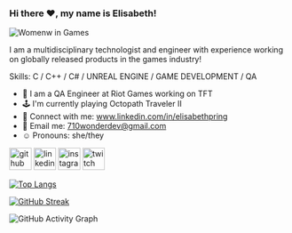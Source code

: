 ### Hi there ❤️, my name is Elisabeth!

![Womenw in Games](https://user-images.githubusercontent.com/76666576/148599593-73d4b29a-264c-4722-a0a9-d93668f81893.png)

I am a multidisciplinary technologist and engineer with experience working on globally released products in the games industry!

Skills: C / C++ / C# / UNREAL ENGINE / GAME DEVELOPMENT / QA

- 🌱 I am a QA Engineer at Riot Games working on TFT
- 🕹 I'm currently playing Octopath Traveler II
- 👾 Connect with me: www.linkedin.com/in/elisabethpring
- 💌 Email me: 710wonderdev@gmail.com 
- ☺️ Pronouns: she/they 

[<img src='https://cdn.jsdelivr.net/npm/simple-icons@3.0.1/icons/github.svg' alt='github' height='40'>](https://github.com/710wonderdev)  [<img src='https://cdn.jsdelivr.net/npm/simple-icons@3.0.1/icons/linkedin.svg' alt='linkedin' height='40'>](https://www.linkedin.com/in/http://linkedin.com/in/elisabethpring/)  [<img src='https://cdn.jsdelivr.net/npm/simple-icons@3.0.1/icons/instagram.svg' alt='instagram' height='40'>](https://www.instagram.com/https://www.instagram.com/dev.mage//)  [<img src='https://cdn.jsdelivr.net/npm/simple-icons@3.0.1/icons/twitch.svg' alt='twitch' height='40'>](https://www.twitch.tv/710wonderdev)  

[![Top Langs](https://github-readme-stats.vercel.app/api/top-langs/?username=710wonderdev&langs_count=3)](https://github.com/anuraghazra/github-readme-stats)

[![GitHub Streak](https://github-readme-streak-stats.herokuapp.com?user=710wonderdev&theme=cobalt&date_format=M%20j%5B%2C%20Y%5D)](https://git.io/streak-stats)

![GitHub Activity Graph](https://activity-graph.herokuapp.com/graph?username=710wonderdev)  
